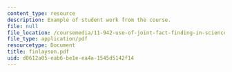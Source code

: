 ```yaml
---
content_type: resource
description: Example of student work from the course.
file: null
file_location: /coursemedia/11-942-use-of-joint-fact-finding-in-science-intensive-policy-disputes-part-ii-spring-2004/d0612a05eab6be1eea4a1545d5142f14_finlayson.pdf
file_type: application/pdf
resourcetype: Document
title: finlayson.pdf
uid: d0612a05-eab6-be1e-ea4a-1545d5142f14
---
```

